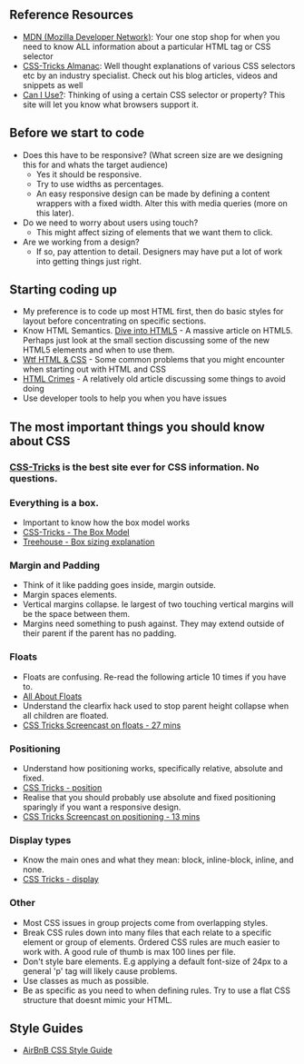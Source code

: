## Reference Resources

- [MDN (Mozilla Developer Network)](https://developer.mozilla.org/en-US/): Your one stop shop for when you need to know ALL information about a particular HTML tag or CSS selector
- [CSS-Tricks Almanac](https://css-tricks.com/almanac/): Well thought explanations of various CSS selectors etc by an industry specialist.  Check out his blog articles, videos and snippets as well
- [Can I Use?](http://caniuse.com/): Thinking of using a certain CSS selector or property? This site will let you know what browsers support it.

## Before we start to code

- Does this have to be responsive? (What screen size are we designing this for and whats the target audience)
  - Yes it should be responsive.
  - Try to use widths as percentages.
  - An easy responsive design can be made by defining a content wrappers with a fixed width. Alter this with media queries (more on this later).
- Do we need to worry about users using touch?
  - This might affect sizing of elements that we want them to click.
- Are we working from a design?
  - If so, pay attention to detail. Designers may have put a lot of work into getting things just right.

## Starting coding up

- My preference is to code up most HTML first, then do basic styles for layout before concentrating on specific sections.
- Know HTML Semantics. [Dive into HTML5](http://diveintohtml5.info/semantics.html#new-elements) - A massive article on HTML5.  Perhaps just look at the small section discussing some of the new HTML5 elements and when to use them.
- [Wtf HTML & CSS](http://wtfhtmlcss.com/) - Some common problems that you might encounter when starting out with HTML and CSS
- [HTML Crimes](http://line25.com/articles/10-html-tag-crimes-you-really-shouldnt-commit) - A relatively old article discussing some things to avoid doing
- Use developer tools to help you when you have issues

## The most important things you should know about CSS

### [CSS-Tricks](http://www.css-tricks.com) is the best site ever for CSS information. No questions.

### Everything is a box.
- Important to know how the box model works
- [CSS-Tricks - The Box Model](https://css-tricks.com/the-css-box-model/)
- [Treehouse - Box sizing explanation](http://blog.teamtreehouse.com/box-sizing-secret-simple-css-layouts)

### Margin and Padding
- Think of it like padding goes inside, margin outside.
- Margin spaces elements.
- Vertical margins collapse.  Ie largest of two touching vertical margins will be the space between them.
- Margins need something to push against. They may extend outside of their parent if the parent has no padding.

### Floats
- Floats are confusing.  Re-read the following article 10 times if you have to.
- [All About Floats](https://css-tricks.com/all-about-floats/)
- Understand the clearfix hack used to stop parent height collapse when all children are floated.
- [CSS Tricks Screencast on floats - 27 mins](https://css-tricks.com/video-screencasts/42-all-about-floats-screencast/)

### Positioning
- Understand how positioning works, specifically relative, absolute and fixed.
- [CSS Tricks - position](https://css-tricks.com/almanac/properties/p/position/)
- Realise that you should probably use absolute and fixed positioning sparingly if you want a responsive design.
- [CSS Tricks Screencast on positioning - 13 mins](https://css-tricks.com/video-screencasts/110-quick-overview-of-css-position-values/)

### Display types
- Know the main ones and what they mean: block, inline-block, inline, and none.
- [CSS Tricks - display](https://css-tricks.com/almanac/properties/d/display/)

### Other
- Most CSS issues in group projects come from overlapping styles.
- Break CSS rules down into many files that each relate to a specific element or group of elements. Ordered CSS rules are much easier to work with.  A good rule of thumb is max 100 lines per file.
- Don't style bare elements. E.g applying a default font-size of 24px to a general 'p' tag will likely cause problems.
- Use classes as much as possible.
- Be as specific as you need to when defining rules. Try to use a flat CSS structure that doesnt mimic your HTML.

## Style Guides
- [AirBnB CSS Style Guide](https://github.com/airbnb/css)
